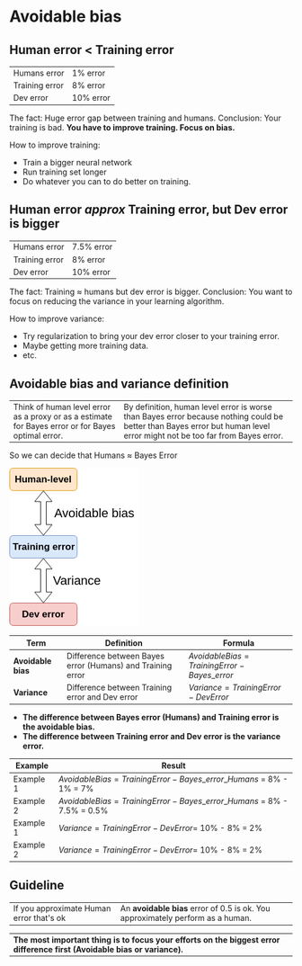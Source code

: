 # Avoidable bias

## Human error < Training error

|              |          |
|--------------|----------|
| Humans error | 1% error |
| Training error | 8% error |
| Dev error | 10% error |

The fact: Huge error gap between training and humans.
Conclusion: Your training is bad. **You have to improve training. Focus on bias.**

How to improve training:

- Train a bigger neural network
- Run training set longer
- Do whatever you can to do better on training.

## Human error $approx$ Training error, but Dev error is bigger

|              |            |
|--------------|------------|
| Humans error | 7.5% error |
| Training error | 8% error |
| Dev error | 10% error |

The fact: Training $\approx$ humans but dev error is bigger.
Conclusion: You want to focus on reducing the variance in your learning algorithm.

How to improve variance:

- Try regularization to bring your dev error closer to your training error.
- Maybe getting more training data.
- etc.


## Avoidable bias and variance definition

|                                                                                                    |                                                                                                                                                                          |
|----------------------------------------------------------------------------------------------------|--------------------------------------------------------------------------------------------------------------------------------------------------------------------------|
| Think of human level error as a proxy or as a estimate for Bayes error or for Bayes optimal error. | By definition, human level error is worse than Bayes error because nothing could be better than Bayes error but human level error might not be too far from Bayes error. |

So we can decide that Humans $\approx$ Bayes Error


![](img/avoidable_bias_variance.png)


| Term | Definition | Formula |
|------|------------|---------|
| **Avoidable bias** | Difference between Bayes error (Humans) and Training error | $AvoidableBias = TrainingError - Bayes\_error$ |
| **Variance** | Difference between Training error and Dev error | $Variance = TrainingError - DevError$ |

- **The difference between Bayes error (Humans) and Training error is the avoidable bias.**
- **The difference between Training error and Dev error is the variance error.**

| Example | Result                                                       |
|---------|--------------------------------------------------------------|
| Example 1 | $AvoidableBias = TrainingError - Bayes\_error\_Humans$  = 8% - 1% = 7% |
| Example 2 | $AvoidableBias = TrainingError - Bayes\_error\_Humans$  = 8% - 7.5% = 0.5%  |
| Example 1 | $Variance = TrainingError - DevError =$ 10% - 8% = 2%  |
| Example 2 | $Variance = TrainingError - DevError =$ 10% - 8% = 2%  |

## Guideline

|                                          |                                                                                 |
|------------------------------------------|---------------------------------------------------------------------------------|
| If you approximate Human error that's ok | An **avoidable bias** error of 0.5 is ok. You approximately perform as a human. |


|                                                                                                                             |
|-----------------------------------------------------------------------------------------------------------------------------|
| **The most important thing is to focus your efforts on the biggest error difference first (Avoidable bias or variance).** |